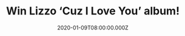 ---
campaign-uuid: "c-41d27691-701a-4dee-b266-9f079e0f184a"
type: "Competition"
category: "Music"
date: "2020-01-09T08:00:00.000Z"
end-date: "2020-02-09T23:59:00.000Z"
disable-form: false
is_promoted: false
has_entry_page: true
title: "Win Lizzo ‘Cuz I Love You’ album!"
competition-description: "<p>Calling all Lizzo fans! We are giving away the amazing\
  \ third studio album of the American rapper and singer Lizzo: ‘Cuz I Love You’!\
  \ Like A Girl, Juice, Soulmate… and many more songs for you to enjoy!</p>\n<p>Does\
  \ it sound good to you? Click below for a chance to win.</p>\n"
hero-header: "Win Lizzo ‘Cuz I Love You’ album!"
terms-confirmation: "N/A"
banner-img: "https://assets.expresslyapp.com/asset-28596f6b-cdbf-45c4-afa5-1ce157f8b4d3.jpg"
logo-left-href: "aaa.nme.com"
logo-left-image: "https://assets.expresslyapp.com/asset-1e616637-c55d-4a5e-8d68-fde378dd567d.jpg"
logo-left-title: "NME AAA"
bg-image-hero: "https://assets.expresslyapp.com/asset-8345292a-7e55-49bc-abb0-8083dbcc6942.jpg"
bg-image-first: "https://assets.expresslyapp.com/asset-968db7c4-3431-4f99-b169-4a6c80b75d8b.jpg"
section1-content: "<p>We have on our hands the amazing third album of the phenomenal\
  \ musician American rapper and singer Lizzo. A great catchy album we are pretty\
  \ sure you wont want to miss. Featuring amazing artist such Missy Elliot, Gucci\
  \ Mane and many more.</p>\n<p>Want it? Click below and it could be coming home with\
  \ you. </p>\n<p>Good luck!</p>\n"
entry-title: "Win Lizzo ‘Cuz I Love You’ album!"
entry-content: "<p>Enter the draw to win the  Lizzo ‘Cuz I Love You’ album by completing\
  \ the form below before 23:59 on the 9th of February 2020.</p>\n"
has-winner: false
prize-description: "Lizzo ‘Cuz I Love You’ album!"
special-conditions: "Multiple entries are allowed up to one every day.\r\n\r\nThis\
  \ competition is also available on: https://club.expressly.io/competitions/lizzo-cuz-i-love-you-giveaway"
country-restrictions:
- "GB"
---